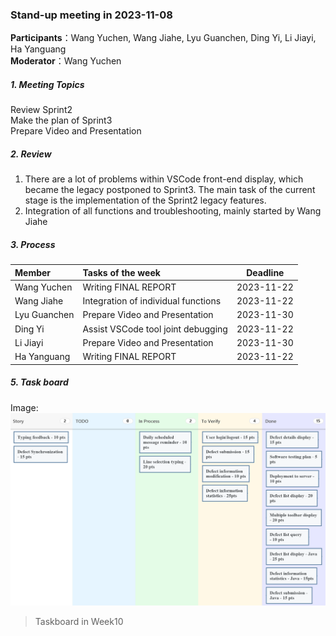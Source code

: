 ### Stand-up meeting in 2023-11-08

**Participants**：Wang Yuchen, Wang Jiahe, Lyu Guanchen, Ding Yi, Li Jiayi, Ha Yanguang  
**Moderator**：Wang Yuchen

##### 1. Meeting Topics

Review Sprint2  
Make the plan of Sprint3  
Prepare Video and Presentation

##### 2. Review

1. There are a lot of problems within VSCode front-end display, which became the legacy postponed to Sprint3. The main task of the current stage is the implementation of the Sprint2 legacy features.
2. Integration of all functions and troubleshooting, mainly started by Wang Jiahe

##### 3. Process

| Member       | Tasks of the week                   |      Deadline       |
|:-------------|:------------------------------------|:-------------------:|
| Wang Yuchen  | Writing FINAL REPORT                |     2023-11-22      |
| Wang Jiahe   | Integration of individual functions |     2023-11-22      |
| Lyu Guanchen | Prepare Video and Presentation      |     2023-11-30      |
| Ding Yi      | Assist VSCode tool joint debugging  |     2023-11-22      |
| Li Jiayi     | Prepare Video and Presentation      |     2023-11-30      |
| Ha Yanguang  | Writing FINAL REPORT                |     2023-11-22      |


##### 5. Task board
Image:
![avatar](https://github.com/Chen30lv/Project-Defect-Manage-Tool/blob/main/Stand-up%20meetings/IMG/TaskBoard_week_10.png)

> Taskboard in Week10
